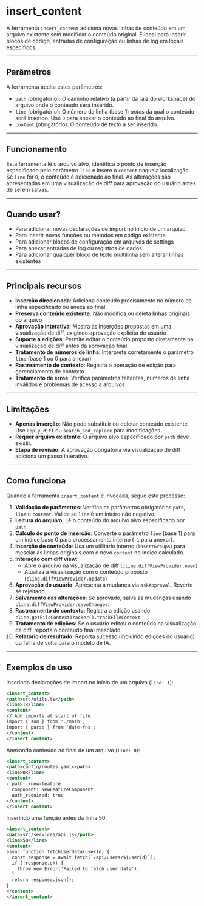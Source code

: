 # insert_content

A ferramenta `insert_content` adiciona novas linhas de conteúdo em um arquivo existente sem modificar o conteúdo original. É ideal para inserir blocos de código, entradas de configuração ou linhas de log em locais específicos.

---

## Parâmetros

A ferramenta aceita estes parâmetros:

- `path` (obrigatório): O caminho relativo (a partir da raiz do workspace) do arquivo onde o conteúdo será inserido.
- `line` (obrigatório): O número da linha (base 1) *antes* da qual o conteúdo será inserido. Use `0` para anexar o conteúdo ao final do arquivo.
- `content` (obrigatório): O conteúdo de texto a ser inserido.

---

## Funcionamento

Esta ferramenta lê o arquivo alvo, identifica o ponto de inserção especificado pelo parâmetro `line` e insere o `content` naquela localização. Se `line` for `0`, o conteúdo é adicionado ao final. As alterações são apresentadas em uma visualização de diff para aprovação do usuário antes de serem salvas.

---

## Quando usar?

- Para adicionar novas declarações de import no início de um arquivo
- Para inserir novas funções ou métodos em código existente
- Para adicionar blocos de configuração em arquivos de settings
- Para anexar entradas de log ou registros de dados
- Para adicionar qualquer bloco de texto multilinha sem alterar linhas existentes

---

## Principais recursos

- **Inserção direcionada**: Adiciona conteúdo precisamente no número de linha especificado ou anexa ao final
- **Preserva conteúdo existente**: Não modifica ou deleta linhas originais do arquivo
- **Aprovação interativa**: Mostra as inserções propostas em uma visualização de diff, exigindo aprovação explícita do usuário
- **Suporte a edições**: Permite editar o conteúdo proposto diretamente na visualização de diff antes da aprovação final
- **Tratamento de números de linha**: Interpreta corretamente o parâmetro `line` (base 1 ou 0 para anexar)
- **Rastreamento de contexto**: Registra a operação de edição para gerenciamento de contexto
- **Tratamento de erros**: Verifica parâmetros faltantes, números de linha inválidos e problemas de acesso a arquivos

---

## Limitações

- **Apenas inserção**: Não pode substituir ou deletar conteúdo existente. Use `apply_diff` ou `search_and_replace` para modificações.
- **Requer arquivo existente**: O arquivo alvo especificado por `path` deve existir.
- **Etapa de revisão**: A aprovação obrigatória via visualização de diff adiciona um passo interativo.

---

## Como funciona

Quando a ferramenta `insert_content` é invocada, segue este processo:

1. **Validação de parâmetros**: Verifica os parâmetros obrigatórios `path`, `line` e `content`. Valida se `line` é um inteiro não negativo.
2. **Leitura do arquivo**: Lê o conteúdo do arquivo alvo especificado por `path`.
3. **Cálculo do ponto de inserção**: Converte o parâmetro `line` (base 1) para um índice base 0 para processamento interno (`-1` para anexar).
4. **Inserção de conteúdo**: Usa um utilitário interno (`insertGroups`) para mesclar as linhas originais com o novo `content` no índice calculado.
5. **Interação com diff view**:
   - Abre o arquivo na visualização de diff (`cline.diffViewProvider.open`)
   - Atualiza a visualização com o conteúdo proposto (`cline.diffViewProvider.update`)
6. **Aprovação do usuário**: Apresenta a mudança via `askApproval`. Reverte se rejeitado.
7. **Salvamento das alterações**: Se aprovado, salva as mudanças usando `cline.diffViewProvider.saveChanges`.
8. **Rastreamento de contexto**: Registra a edição usando `cline.getFileContextTracker().trackFileContext`.
9. **Tratamento de edições**: Se o usuário editou o conteúdo na visualização de diff, reporta o conteúdo final mesclado.
10. **Relatório de resultado**: Reporta sucesso (incluindo edições do usuário) ou falha de volta para o modelo de IA.

---

## Exemplos de uso

Inserindo declarações de import no início de um arquivo (`line: 1`):

```xml
<insert_content>
<path>src/utils.ts</path>
<line>1</line>
<content>
// Add imports at start of file
import { sum } from './math';
import { parse } from 'date-fns';
</content>
</insert_content>
```

Anexando conteúdo ao final de um arquivo (`line: 0`):

```xml
<insert_content>
<path>config/routes.yaml</path>
<line>0</line>
<content>
- path: /new-feature
  component: NewFeatureComponent
  auth_required: true
</content>
</insert_content>
```

Inserindo uma função antes da linha 50:

```xml
<insert_content>
<path>src/services/api.js</path>
<line>50</line>
<content>
async function fetchUserData(userId) {
  const response = await fetch(`/api/users/${userId}`);
  if (!response.ok) {
    throw new Error('Failed to fetch user data');
  }
  return response.json();
}
</content>
</insert_content>
